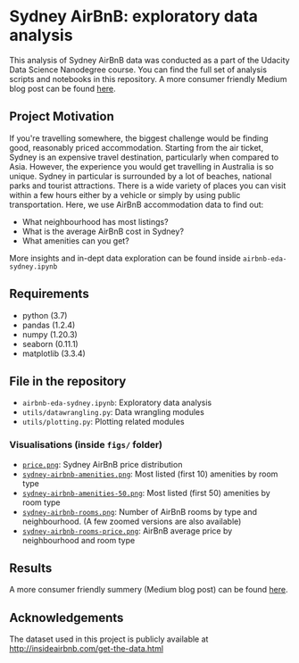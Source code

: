# Sydney AirBnB: exploratory data analysis

This analysis of Sydney AirBnB data was conducted as a part of the Udacity Data Science Nanodegree course. You can find the full set of analysis scripts and notebooks in this repository. A more consumer friendly Medium blog post can be found [here](https://medium.com/@humulene/what-is-your-airbnb-choice-for-next-time-you-are-in-sydney-5db6dcb201d8).

## Project Motivation
If you're travelling somewhere, the biggest challenge would be finding good, reasonably priced accommodation. Starting from the air ticket, Sydney is an expensive travel destination, particularly when compared to Asia. However, the experience you would get travelling in Australia is so unique. Sydney in particular is surrounded by a lot of beaches, national parks and tourist attractions. There is a wide variety of places you can visit within a few hours either by a vehicle or simply by using public transportation. Here, we use AirBnB accommodation data to find out:
 - What neighbourhood has most listings?
 - What is the average AirBnB cost in Sydney?
 - What amenities can you get?

More insights and in-dept data exploration can be found inside `airbnb-eda-sydney.ipynb`

## Requirements
 - python (3.7)
 - pandas (1.2.4)
 - numpy (1.20.3)
 - seaborn (0.11.1)
 - matplotlib (3.3.4)

## File in the repository
 - `airbnb-eda-sydney.ipynb`: Exploratory data analysis
 - `utils/datawrangling.py`: Data wrangling modules
 - `utils/plotting.py`: Plotting related modules

### Visualisations (inside `figs/` folder)
 - [`price.png`](figs/price.png): Sydney AirBnB price distribution
 - [`sydney-airbnb-amenities.png`](figs/sydney-airbnb-amenities.png): Most listed (first 10) amenities by room type
 - [`sydney-airbnb-amenities-50.png`](figs/sydney-airbnb-amenities-50.png): Most listed (first 50) amenities by room type
 - [`sydney-airbnb-rooms.png`](figs/sydney-airbnb-rooms.png): Number of AirBnB rooms by type and neighbourhood. (A few zoomed versions are also available)
 - [`sydney-airbnb-rooms-price.png`](figs/sydney-airbnb-rooms-price.png): AirBnB average price by neighbourhood and room type

## Results
A more consumer friendly summery (Medium blog post) can be found [here](https://medium.com/@humulene/what-is-your-airbnb-choice-for-next-time-you-are-in-sydney-5db6dcb201d8).

## Acknowledgements
The dataset used in this project is publicly available at <http://insideairbnb.com/get-the-data.html>